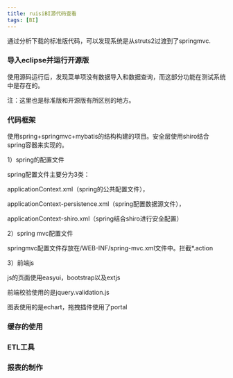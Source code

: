 ```yaml
---
title: ruisiBI源代码查看
tags: [BI]
---
```


通过分析下载的标准版代码，可以发现系统是从struts2过渡到了springmvc.

### 导入eclipse并运行开源版

使用源码运行后，发现菜单项没有数据导入和数据查询，而这部分功能在测试系统中是存在的。

注：这里也是标准版和开源版有所区别的地方。

### 代码框架

使用spring+springmvc+mybatis的结构构建的项目。安全层使用shiro结合spring容器来实现的。

1）spring的配置文件

spring配置文件主要分为3类：

applicationContext.xml（spring的公共配置文件），

applicationContext-persistence.xml（spring配置数据源文件），

applicationContext-shiro.xml（spring结合shiro进行安全配置）

2）spring mvc配置文件

springmvc配置文件存放在/WEB-INF/spring-mvc.xml文件中。拦截*.action

3）前端js

js的页面使用easyui，bootstrap以及extjs

前端校验使用的是jquery.validation.js

图表使用的是echart，拖拽插件使用了portal

### 缓存的使用

### ETL工具

### 报表的制作
